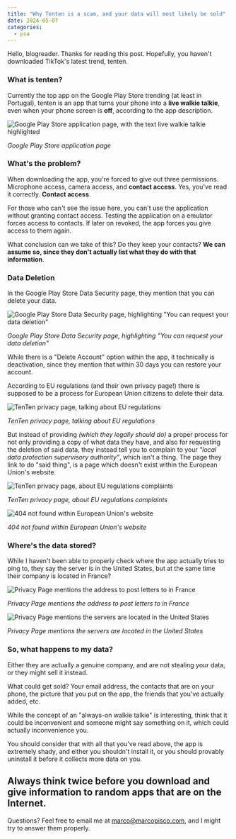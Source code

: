 ```yaml
---
title: "Why Tenten is a scam, and your data will most likely be sold"
date: 2024-05-07
categories:
  - psa
---
```


Hello, blogreader. Thanks for reading this post. Hopefully, you haven't downloaded TikTok's latest trend, tenten.

### What is tenten?
Currently the top app on the Google Play Store trending (at least in Portugal), tenten is an app that turns your phone into a <b>live walkie talkie</b>, even when your phone screen is <b>off</b>, according to the app description.

![Google Play Store application page, with the text live walkie talkie highlighted](https://i.imgur.com/Oe12wEB.png)

<i>Google Play Store application page</i>

### What's the problem?
When downloading the app, you're forced to give out three permissions. Microphone access, camera access, and <b>contact access</b>. Yes, you've read it correctly. <b>Contact access</b>.

For those who can't see the issue here, you can't use the application without granting contact access. Testing the application on a emulator forces access to contacts. If later on revoked, the app forces you give access to them again.

What conclusion can we take of this? Do they keep your contacts? <b>We can assume so, since they don't actually list what they do with that information</b>.

### Data Deletion

In the Google Play Store Data Security page, they mention that you can delete your data.

![Google Play Store Data Security page, highlighting "You can request your data deletion"](https://i.imgur.com/pJSqhLL.png)

<i>Google Play Store Data Security page, highlighting "You can request your data deletion"</i>

While there is a "Delete Account" option within the app, it technically is deactivation, since they mention that within 30 days you can restore your account.

According to EU regulations (and their own privacy page!) there is supposed to be a process for European Union citizens to delete their data.

![TenTen privacy page, talking about EU regulations](https://i.imgur.com/VjxlSba.png)

<i>TenTen privacy page, talking about EU regulations</i>

But instead of providing <i>(which they legally should do)</i> a proper process for not only providing a copy of what data they have, and also for requesting the deletion of said data, they instead tell you to complain to your <i>"local data protection
supervisory authority"</i>, which isn't a thing. The page they link to do "said thing", is a page which doesn't exist within the European Union's website.

![TenTen privacy page, about EU regulations complaints](https://i.imgur.com/gAt9Neg.png)

<i>TenTen privacy page, about EU regulations complaints</i>

![404 not found within European Union's website](https://i.imgur.com/S9BuN9p.png)

<i>404 not found within European Union's website</i>

### Where's the data stored?
While I haven't been able to properly check where the app actually tries to ping to, they say the server is in the United States, but at the same time their company is located in France?

![Privacy Page mentions the address to post letters to in France](https://i.imgur.com/UmoJpbz.png)

<i>Privacy Page mentions the address to post letters to in France</i>

![Privacy Page mentions the servers are located in the United States](https://i.imgur.com/xT2pCX2.png)

<i>Privacy Page mentions the servers are located in the United States</i>

### So, what happens to my data?
Either they are actually a genuine company, and are not stealing your data, or they might sell it instead.

What could get sold? Your email address, the contacts that are on your phone, the picture that you put on the app, the friends that you've actually added, etc.

While the concept of an "always-on walkie talkie" is interesting, think that it could be inconvenient and someone might say something on it, which could actually inconvenience you.

You should consider that with all that you've read above, the app is extremely shady, and either you shouldn't install it, or you should provably uninstall it before it collects more data on you.

## Always think twice before you download and give information to random apps that are on the Internet.

Questions? Feel free to email me at <marco@marcopisco.com>, and I might try to answer them properly.
